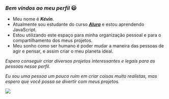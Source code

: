 ### ***Bem vindos ao meu perfil*** 😃

- Meu nome é ***Kévin***.
- Atualmente sou estudante do curso ***[Alura](https://www.alura.com.br)*** e estou aprendendo JavaScript.
- Estou utilizando este espaço para minha organização pessoal e para o compartilhamento dos meus projetos.
- Meu sonho como ser humano é poder mudar a maneira das pessoas de agir e pensar, e assim criar o meu planeta ideal.

*Espero conseguir criar diversos projetos interessantes e legais para as pessoas nesse perfil.*

*Eu sou uma pessoa um pouco ruim em criar coisas muito realistas, mas espero que você possa se divertir com meus projetos.*

![](https://media1.tenor.com/m/ywTlfRcrKHQAAAAC/tatsumi.gif)
